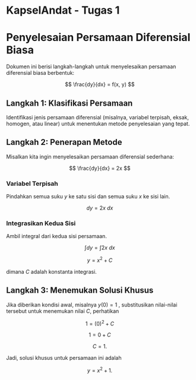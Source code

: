 # KapselAndat - Tugas 1

# Penyelesaian Persamaan Diferensial Biasa

Dokumen ini berisi langkah-langkah untuk menyelesaikan persamaan diferensial biasa berbentuk:

$$ \frac{dy}{dx} = f(x, y) $$

## Langkah 1: Klasifikasi Persamaan

Identifikasi jenis persamaan diferensial (misalnya, variabel terpisah, eksak, homogen, atau linear) untuk menentukan metode penyelesaian yang tepat.

## Langkah 2: Penerapan Metode

Misalkan kita ingin menyelesaikan persamaan diferensial sederhana:

$$ \frac{dy}{dx} = 2x $$

### Variabel Terpisah

Pindahkan semua suku $y$ ke satu sisi dan semua suku $x$ ke sisi lain.

$$ dy = 2x\ dx $$

### Integrasikan Kedua Sisi

Ambil integral dari kedua sisi persamaan.

$$ \int dy = \int 2x \ dx $$

$$ y = x^2 + C $$

dimana $C$ adalah konstanta integrasi.

## Langkah 3: Menemukan Solusi Khusus

Jika diberikan kondisi awal, misalnya  $y(0) = 1$ , substitusikan nilai-nilai tersebut untuk menemukan nilai $C$, perhatikan

$$ 1 = (0)^2 + C $$

$$ 1 = 0 + C $$

$$ C = 1 .$$

Jadi, solusi khusus untuk persamaan ini adalah

$$y = x^2 + 1 .$$
